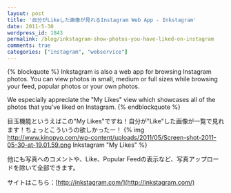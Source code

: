 ```yaml
---
layout: post
title: '自分がLikeした画像が見れるInstagram Web App - Inkstagram'
date: 2011-5-30
wordpress_id: 1843
permalink: /blog/inkstagram-show-photos-you-have-liked-on-instagram
comments: true
categories: ["instagram", "webservice"]
---
```

{% blockquote  %}
Inkstagram is also a web app for browsing Instagram photos. You can view photos in small, medium or full sizes while browsing your feed, popular photos or your own photos.

We especially appreciate the "My Likes" view which showcases all of the photos that you've liked on Instagram.
{% endblockquote %}

目玉機能というえばこの"My Likes"ですね！自分が"Like"した画像が一覧で見れます！ちょっとこういうの欲しかったー！
{% img http://www.kinopyo.com/wp-content/uploads/2011/05/Screen-shot-2011-05-30-at-19.01.59.png Inkstagram &quot;My Likes&quot; %}

他にも写真へのコメントや、Like、Popular Feedの表示など、写真アップロードを除いて全部できます。

サイトはこちら：[http://inkstagram.com/](http://inkstagram.com/)
